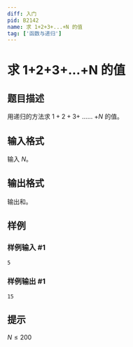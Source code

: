 ```yaml
---
diff: 入门
pid: B2142
name: 求 1+2+3+...+N 的值
tag: ['函数与递归']
---
```

# 求 1+2+3+...+N 的值
## 题目描述

用递归的方法求 $1+2+3+$ …… $+N$ 的值。
## 输入格式

输入 $N$。
## 输出格式

输出和。
## 样例

### 样例输入 #1
```
5
```
### 样例输出 #1
```
15
```
## 提示

$N\le 200$
